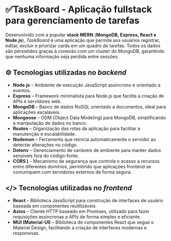 # ✅TaskBoard - Aplicação fullstack para gerenciamento de tarefas 

Desenvolvido com a popular **stack MERN** (**MongoDB, Express, React e Node.js**), *TaskBoard* é uma aplicação que permite aos usuários registrar, editar, excluir e priorizar cards em um quadro de tarefas. Todos os dados são persistidos graças à conexão com um cluster do MongoDB, garantindo que nenhuma informação seja perdida entre sessões.


##  ⚙️ Tecnologias utilizadas no *backend*

 -   **Node.js** – Ambiente de execução JavaScript assíncrono e orientado a eventos.
-   **Express** – Framework minimalista para Node.js que facilita a criação de APIs e servidores web.
-   **MongoDB** – Banco de dados NoSQL orientado a documentos, ideal para aplicações escaláveis.
-   **Mongoose** – ODM (Object Data Modeling) para MongoDB, simplificando a manipulação de dados no banco.
-   **Routes** – Organização das rotas da aplicação para facilitar a manutenção e escalabilidade.
-   **Nodemon** – Ferramenta que reinicia automaticamente o servidor ao detectar alterações no código.
-   **Dotenv** – Gerenciamento de variáveis de ambiente para manter dados sensíveis fora do código-fonte.
- **CORS )** – Mecanismo de segurança que controla o acesso a recursos entre diferentes domínios, permitindo que aplicações frontend se comuniquem com servidores externos de forma segura.


## </> Tecnologias utilizadas no *frontend*
-   **React** – Biblioteca JavaScript para construção de interfaces de usuário baseada em componentes reutilizáveis.
-   **Axios** – Cliente HTTP baseado em Promises, utilizado para fazer requisições assíncronas a APIs de forma simples e eficiente.
-   **MUI (Material-UI)** – Biblioteca de componentes React que segue o Material Design, facilitando a criação de interfaces modernas e responsivas.
